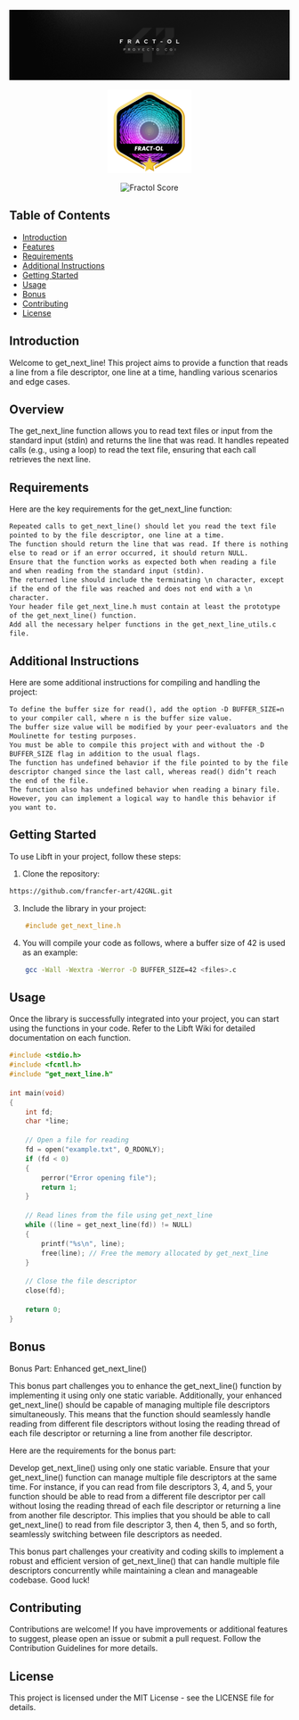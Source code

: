 ![Banner](https://raw.githubusercontent.com/15Galan/42_project-readmes/master/banners/cursus/projects/fract-ol-dark.png)

<p align="center">
  <img src="https://raw.githubusercontent.com/mcombeau/mcombeau/main/42_badges/fract-olm.png" alt="Fractol Logo">
</p>

<p align="center">
  <img src="https://img.shields.io/badge/Score-125%2F100-brightgreen" alt="Fractol Score">
</p>

## Table of Contents

- [Introduction](#introduction)
- [Features](#overview)
- [Requirements](#requirements)
- [Additional Instructions](#additional-instructions)
- [Getting Started](#getting-started)
- [Usage](#usage)
- [Bonus](#bonus)
- [Contributing](#contributing)
- [License](#license)

## Introduction

Welcome to get_next_line! This project aims to provide a function that reads a line from a file descriptor, one line at a time, handling various scenarios and edge cases.

## Overview

The get_next_line function allows you to read text files or input from the standard input (stdin) and returns the line that was read. It handles repeated calls (e.g., using a loop) to read the text file, ensuring that each call retrieves the next line.

## Requirements

Here are the key requirements for the get_next_line function:

```
Repeated calls to get_next_line() should let you read the text file pointed to by the file descriptor, one line at a time.
The function should return the line that was read. If there is nothing else to read or if an error occurred, it should return NULL.
Ensure that the function works as expected both when reading a file and when reading from the standard input (stdin).
The returned line should include the terminating \n character, except if the end of the file was reached and does not end with a \n character.
Your header file get_next_line.h must contain at least the prototype of the get_next_line() function.
Add all the necessary helper functions in the get_next_line_utils.c file.
```
## Additional Instructions

Here are some additional instructions for compiling and handling the project:

```
To define the buffer size for read(), add the option -D BUFFER_SIZE=n to your compiler call, where n is the buffer size value.
The buffer size value will be modified by your peer-evaluators and the Moulinette for testing purposes.
You must be able to compile this project with and without the -D BUFFER_SIZE flag in addition to the usual flags.
The function has undefined behavior if the file pointed to by the file descriptor changed since the last call, whereas read() didn’t reach the end of the file.
The function also has undefined behavior when reading a binary file. However, you can implement a logical way to handle this behavior if you want to.
```

## Getting Started

To use Libft in your project, follow these steps:

1. Clone the repository:

```bash
https://github.com/francfer-art/42GNL.git
```

3. Include the library in your project:

```c
    #include get_next_line.h
```

4. You will compile your code as follows, where a buffer size of 42 is used as an example:

```bash
    gcc -Wall -Wextra -Werror -D BUFFER_SIZE=42 <files>.c
```

## Usage

Once the library is successfully integrated into your project, you can start using the functions in your code. Refer to the Libft Wiki for detailed documentation on each function.

```c
#include <stdio.h>
#include <fcntl.h>
#include "get_next_line.h"

int main(void)
{
    int fd;
    char *line;

    // Open a file for reading
    fd = open("example.txt", O_RDONLY);
    if (fd < 0)
    {
        perror("Error opening file");
        return 1;
    }

    // Read lines from the file using get_next_line
    while ((line = get_next_line(fd)) != NULL)
    {
        printf("%s\n", line);
        free(line); // Free the memory allocated by get_next_line
    }

    // Close the file descriptor
    close(fd);

    return 0;
}


```

## Bonus


Bonus Part: Enhanced get_next_line()

This bonus part challenges you to enhance the get_next_line() function by implementing it using only one static variable. Additionally, your enhanced get_next_line() should be capable of managing multiple file descriptors simultaneously. This means that the function should seamlessly handle reading from different file descriptors without losing the reading thread of each file descriptor or returning a line from another file descriptor.

Here are the requirements for the bonus part:

Develop get_next_line() using only one static variable.
Ensure that your get_next_line() function can manage multiple file descriptors at the same time.
For instance, if you can read from file descriptors 3, 4, and 5, your function should be able to read from a different file descriptor per call without losing the reading thread of each file descriptor or returning a line from another file descriptor. This implies that you should be able to call get_next_line() to read from file descriptor 3, then 4, then 5, and so forth, seamlessly switching between file descriptors as needed.

This bonus part challenges your creativity and coding skills to implement a robust and efficient version of get_next_line() that can handle multiple file descriptors concurrently while maintaining a clean and manageable codebase. Good luck!

## Contributing

Contributions are welcome! If you have improvements or additional features to suggest, please open an issue or submit a pull request. Follow the Contribution Guidelines for more details.

## License
This project is licensed under the MIT License - see the LICENSE file for details.


